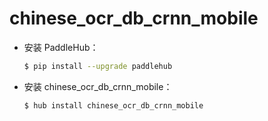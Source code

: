 # chinese_ocr_db_crnn_mobile
* 安装 PaddleHub：

    ```bash
    $ pip install --upgrade paddlehub
    ```

* 安装 chinese_ocr_db_crnn_mobile：

    ```bash
    $ hub install chinese_ocr_db_crnn_mobile
    ```
